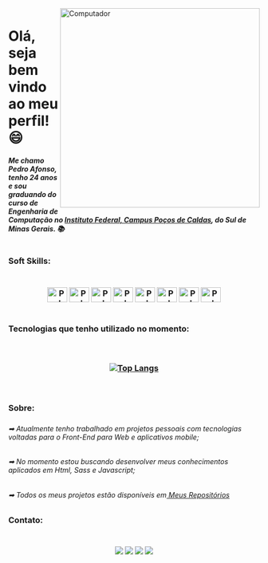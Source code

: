 <img src="https://raw.githubusercontent.com/MicaelliMedeiros/micaellimedeiros/master/image/computer-illustration.png" min-width="400px" max-width="400px" width="400px" align="right" alt="Computador">
<h1 align="left">Olá, seja bem vindo ao meu perfil! 😄 </h1>
<h5>
Me chamo Pedro Afonso, tenho 24 anos e sou graduando do curso de Engenharia de Computação no <a href="https://portal.pcs.ifsuldeminas.edu.br/">Instituto Federal, Campus Poços de Caldas</a>, do Sul de Minas Gerais. 📚
<br></br>
</h5>
<h3>Soft Skills:<h3> 
<div style="display: inline_block" align="center"><br>
<a href="https://html5.org/" target="_blank"><img align="center" title="HTML5" alt="Pedro-HTML" height="30" width="40" src="https://cdn-icons-png.flaticon.com/512/1216/1216733.png"></a>
 <a href="https://www.w3.org/Style/CSS/Overview.en.html" target="_blank"><img align="center" title="Css3" alt="Pedro-CSS" height="30" width="40" src="https://cdn-icons-png.flaticon.com/512/732/732190.png"></a>
<a href="https://sass-lang.com/" target="_blank"><img align="center" title="Sass" alt="Pedro-SASS" height="30" width="40" src="https://cdn-icons-png.flaticon.com/512/919/919831.png"></a>
<a href="https://www.javascript.com/" target="_blank"><img align="center" title="Javascript" alt="Pedro-JAVASCRIPT" height="30" width="40" src="https://cdn-icons-png.flaticon.com/512/1199/1199124.png"></a>
<a href="https://www.android.com/intl/pt-BR_br/" target="_blank"><img align="center" title="Android" alt="Pedro-ANDROID" height="30" width="40" src="https://cdn-icons-png.flaticon.com/512/2504/2504881.png"></a>
<a href="https://www.java.com/pt-BR/" target="_blank"><img align="center" title="Java" alt="Pedro-JAVA" height="30" width="40" src="https://cdn-icons-png.flaticon.com/512/919/919854.png"></a>
<a href="https://git-scm.com/" target="_blank"><img align="center" title="Git" alt="Pedro-GIT" height="30" width="40" src="https://cdn-icons-png.flaticon.com/512/4494/4494748.png"></a>
 <a href="https://www.linux.org/"><img align="center" title="Linux" alt="Pedro-LINUX" height="30" width="40" src="https://cdn-icons-png.flaticon.com/512/546/546049.png"></a>
</div><br>
<h3>Tecnologias que tenho utilizado no momento:<h3> 
  <div style="display: inline_block" align="center"><br>
  
    
[![Top Langs](https://github-readme-status.vercel.app/api/top-langs?username=PedroPenhaa&layout=compact)](https://github.com/anuraghaza/github-readme-stats)

</div><br>
<h3>Sobre:<h3> 
<h6>➡   Atualmente tenho trabalhado em projetos pessoais com tecnologias voltadas para o Front-End para Web e aplicativos mobile;</h6>
<h6>➡   No momento estou buscando desenvolver meus conhecimentos aplicados em Html, Sass e Javascript;</h6>
<h6>➡   Todos os meus projetos estão disponíveis em<a href="https://github.com/PedroPenhaa?tab=repositories"> Meus Repositórios</a></h6>
</h6>
<h3>Contato:<h3> 
<div style="display: inline_block" align="center"><br>
<a href="https://www.instagram.com/pedro.penha98/" target="_blank"><img src="https://img.shields.io/badge/Instagram-E4405F?style=for-the-badge&logo=instagram&logoColor=white" target="_blank"></a>
<a href = "mailto:pedro.eng98@gmail.com"><img src="https://img.shields.io/badge/Gmail-D14836?style=for-the-badge&logo=gmail&logoColor=white" target="_blank"></a>
<a href="https://www.linkedin.com/in/pedro-afonso98/" target="_blank"><img src="https://img.shields.io/badge/-LinkedIn-%230077B5?style=for-the-badge&logo=linkedin&logoColor=white" target="_blank"></a> 
<a href="https://www.facebook.com/pedr0penha98/" target="_blank"><img src="https://img.shields.io/badge/Facebook-1877F2?style=for-the-badge&logo=facebook&logoColor=white" target="_blank"></a>
</div><br>
